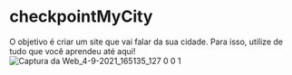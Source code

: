 # checkpointMyCity

O objetivo é criar um site que vai falar da sua cidade. Para isso, utilize de tudo que você aprendeu até aqui! 
![Captura da Web_4-9-2021_165135_127 0 0 1](https://user-images.githubusercontent.com/52088444/132106466-282bf7a3-3d22-4fd1-b705-d31f5cf4e92f.jpeg)
